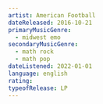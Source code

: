 ```yaml
---
artist: American Football
dateReleased: 2016-10-21
primaryMusicGenre:
  - midwest emo
secondaryMusicGenre:
  - math rock
  - math pop
dateListened: 2022-01-01
language: english
rating:
typeofRelease: LP
---
```

